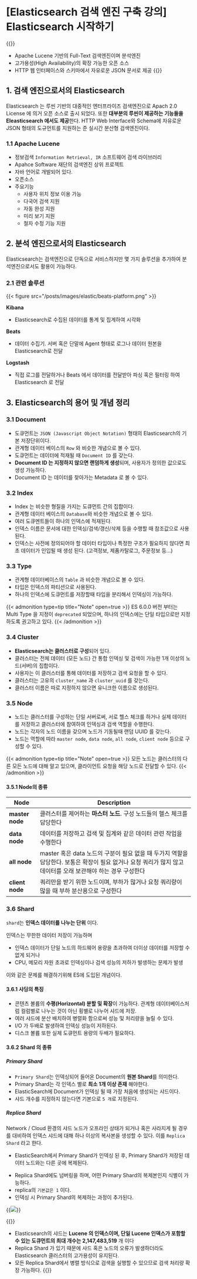 # [Elasticsearch 검색 엔진 구축 강의] Elasticsearch 시작하기


{{<admonition type=info title="🔍 Elasticsearch">}}
- Apache Lucene 기반의 Full-Text 검색엔진이며 분석엔진
- 고가용성(High Availability)의 확장 가능한 오픈 소스
- HTTP 웹 인터페이스와 스키마에서 자유로운 JSON 문서로 제공
{{</admonition>}}

## 1. 검색 엔진으로서의 Elasticsearch
Elasticsearch 는 루씬 기반의 대중적인 엔터프라이즈 검색엔진으로 Apach 2.0 License 에 의거 오픈 소스로 출시 되었다.
또한 **대부분의 루씬이 제공하는 기능들을 Eleasticsearch 에서도 제공**한다. HTTP Web Interface와 Schema에 자유로운 JSON 형태의 도규먼트를 지원하는 준 실시간 분산형 검색엔진이다.

### 1.1 Apache Lucene
- 정보검색 `Information Retrieval, IR` 소프트웨어 검색 라이브러리 
- Apahce Software 재단의 검색엔진 상위 프로젝트
- 자바 언어로 개발되어 있다. 
- 오픈소스 
- 주요기능
  - 사용자 위치 정보 이용 가능
  - 다국어 검색 지원
  - 자동 완성 지원
  - 미리 보기 지원
  - 철자 수정 기능 지원

## 2. 분석 엔진으로서의 Elasticsearch
Elasticsearch는 검색엔진으로 단독으로 서비스하지만 몇 가지 솔루션을 추가하여 분석엔진으로서도 활용이 가능하다.

### 2.1 관련 솔루션
{{< figure src="/posts/images/elastic/beats-platform.png" >}}

**Kibana**
- Elasticsearch로 수집된 데이터를 통계 및 집계하여 시각화

**Beats**
- 데이터 수집기. 서버 혹은 단말에 Agent 형태로 로그나 데이터 원본을 Elasticsearch로 전달

**Logstash**
- 직접 로그를 전달하거나 Beats 에서 데이터를 전달받아 파싱 혹은 필터링 하여 Elasticsearch 로 전달

## 3. Elasticsearch의 용어 및 개념 정리

### 3.1 Document
- 도큐먼트는 `JSON (Javascript Object Notation)` 형태의 Elasticsearch의 기본 저장단위이다.
- 관계형 데이터 베이스의 `Row` 와 비슷한 개념으로 볼 수 있다.
- 도큐먼트는 데이터에 적재될 때 `Document ID` 를 갖는다.
- **Document ID 는 지정하지 않으면 랜덤하게 생성**되며, 사용자가 정의한 값으로도 생성 가능하다. 
- Document ID 는 데이터를 찾아가는 Metadata 로 볼 수 있다.

### 3.2 Index
- Index 는 비슷한 형질을 가지는 도큐먼트 간의 집합이다.
- 관계형 데이터 베이스의 `Database`와 비슷한 개념으로 볼 수 있다.
- 여러 도큐멘트들이 하나의 인덱스에 적재된다.
- 인덱스 이름은 문서에 대한 인덱싱/검색/갱신/삭제 등을 수행할 때 참조값으로 사용된다.
- 인덱스는 사전에 정의되어야 할 데이터 타입이나 특정한 구조가 필요하지 않다면 최초 데이터가 인입될 때 생성 된다.
  (고객정보, 제품카탈로그, 주문정보 등...)

### 3.3 Type
- 관계형 데이터베이스의 `Table` 과 비슷한 개념으로 볼 수 있다.
- 타입은 인덱스의 파티션으로 사용된다.
- 하나의 인덱스에 도큐먼트를 저장할때 타입을 분리해서 인덱싱이 가능하다.

{{< admonition type=tip title="Note" open=true >}}
ES 6.0.0 버전 부터는 Multi Type 을 지정이 `deprecated` 되었으며, 하나의 인덱스에는 단일 타입으로만 지정하도록 권고하고 있다.
{{< /admonition >}}

### 3.4 Cluster
- **Elasticsearch는 클러스터로 구성**되어 있다.
- 클러스터는 전체 데이터 (모든 노드) 간 통합 인덱싱 및 검색이 가능한 1개 이상의 노드(서버)의 집합이다.
- 사용자는 이 클러스터를 통해 데이터를 저장하고 검색 요청을 할 수 있다.
- 클러스터는 고유의 `cluster_name` 과 `cluster_uuid` 를 갖는다.
- 클러스터 이름은 따로 지정하지 않으면 유니크한 이름으로 생성된다.

### 3.5 Node
- 노드는 클러스터를 구성하는 단일 서버로써, 서로 헬스 체크를 하거나 실제 데이터를 저장하고 클러스터에 참여하여 인덱싱과 검색 역할을 수행한다.
- 노드는 각자의 노드 이름을 갖으며 노드가 기동될때 랜덤 UUID 를 갖는다.
- 노드는 역할에 따라 `master node`, `data node`, `all node`, `client node` 등으로 구성할 수 있다.

{{< admonition type=tip title="Note" open=true >}}
모든 노드는 클러스터의 다른 모든 노드에 대해 알고 있으며, 클라이언트 요청을 해당 노드로 전달할 수 있다.
{{< /admonition >}}
 
#### 3.5.1 Node의 종류

| Node | Description |
| -------- | ----------- |
| **master node**|클러스터를 제어하는 **마스터 노드**. 구성 노드들의 헬스 체크를 담당한다|
| **data node**|데이터를 저장하고 검색 및 집계와 같은 데이터 관련 작업을 수행한다|
| **all node**|master 혹은 data 노드의 구분이 필요 없을 때 두가지 역할을 담당한다. 보통은 확장이 필요 없거나 요청 쿼리가 많지 않고 데이터를 오래 보관해야 하는 경우 구성한다|
| **client node**|쿼리만을 받기 위한 노드이며, 부하가 많거나 요청 쿼리량이 많을 때 부하 분산용으로 구성한다

### 3.6 Shard
`shard`는 **인덱스 데이터를 나누는 단위** 이다.

인덱스는 무한한 데이터 저장이 가능하며 
- 인덱스 데이터가 단일 노드의 하드웨어 용량을 초과하여 더이상 데이터를 저장할 수 없게 되거나 
- CPU, 메모리 자원 초과로 인덱싱이나 검색 성능의 저하가 발생하는 문제가 발생

이와 같은 문제를 해결하기위해 ES에 도입된 개념이다. 

#### 3.6.1 샤딩의 특징
- 콘텐츠 볼륨의 **수평(Horizontal) 분할 및 확장**이 가능하다. 관계형 데이터베이스처럼 컬럼별로 나누는 것이 아닌 횡별로 나누어 샤드에 저장.
- 여러 샤드에 분산 배치하여 병렬화 함으로써 성능 및 처리량을 늘릴 수 있다.
- I/O 가 두배로 발생하여 인덱싱 성능이 저하된다.
- 디스크 볼륨 또한 실제 도큐먼트 용량의 두배가 필요하다.

#### 3.6.2 Shard 의 종류

##### Primary Shard
- `Primary Shard`는 인덱싱되어 들어온 Document의 **원본 Shard**를 의미한다.
- Primary Shard는 각 인덱스 별로 **최소 1개 이상 존재** 해야한다.
- ElasticSearch에 Document가 인덱싱 될 때 가장 처음에 생성되는 샤드이다.
- 샤드 개수를 지정하지 않는다면 기본으로 `5 개`로 지정된다.

##### Replica Shard

Network / Cloud 환경의 샤드 노드가 오프라인 상태가 되거나 혹은 사라지게 될 경우를 대비하여 인덱스 샤드에 대해 하나 이상의 복사본을 생성할 수 있다. 이를 `Replica Shard` 라고 한다.

- ElasticSearch에서 Primary Shard가 인덱싱 된 후, Primary Shard가 저장된 데이터 노드와는 다른 곳에 복제된다.
+ Replica Shard에도 넘버링을 하며, 어떤 Primary Shard의 복제본인지 식별이 가능하다.
+ replica의 `기본값은 1` 이다.
+ 인덱싱 시 Primary Shard의 복제하는 과정이 추가된다.


{{<image src="/posts/images/eshaed.png" caption="ES 플러그인 인 Head 로 각 노드에 샤드 dashboard를 확인 할 수 있다."  >}}

{{<admonition type=info >}}
- Elasticsearch의 샤드는 **Lucene 의 인덱스이며, 단일 Lucene 인덱스가 포함할 수 있는 도큐먼트의 최대 개수는 2,147,483,519** 개 이다
- Replica Shard 가 있기 때문에 샤드 혹은 노드의 오류가 발생하더라도 Elasticsearch 클러스터의 고가용성이 유지된다.
- 모든 Replica Shard에서 병렬 방식으로 검색을 실행할 수 있으므로 검색 처리량 확장 가능하다.
{{</admonition>}}
